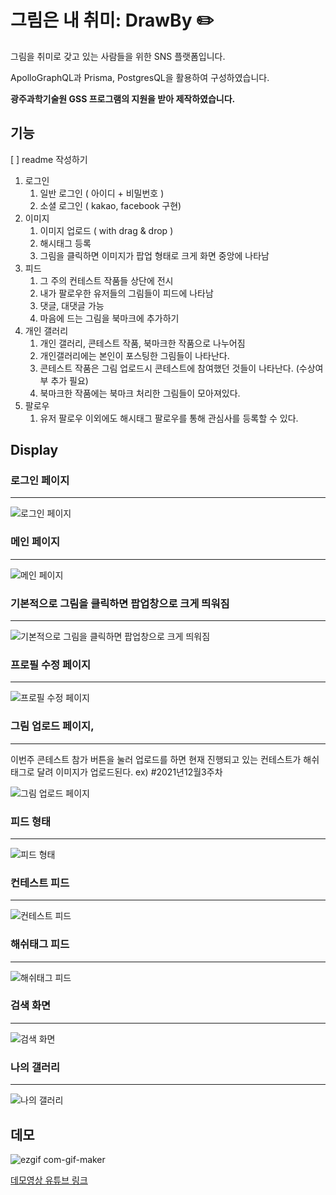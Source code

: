 # **그림은 내 취미: DrawBy ✏️**

그림을 취미로 갖고 있는 사람들을 위한 SNS 플랫폼입니다.

ApolloGraphQL과 Prisma, PostgresQL을 활용하여 구성하였습니다.

**광주과학기술원 GSS 프로그램의 지원을 받아 제작하였습니다.**

## 기능
[ ] readme 작성하기
1. 로그인
   1. 일반 로그인 ( 아이디 + 비밀번호 )
   2. 소셜 로그인 ( kakao, facebook 구현)
2. 이미지
   1. 이미지 업로드 ( with drag & drop )
   2. 해시태그 등록
   3. 그림을 클릭하면 이미지가 팝업 형태로 크게 화면 중앙에 나타남
3. 피드
   1. 그 주의 컨테스트 작품들 상단에 전시
   2. 내가 팔로우한 유저들의 그림들이 피드에 나타남
   3. 댓글, 대댓글 가능
   4. 마음에 드는 그림을 북마크에 추가하기
4. 개인 갤러리
   1. 개인 갤러리, 콘테스트 작품, 북마크한 작품으로 나누어짐
   2. 개인갤러리에는 본인이 포스팅한 그림들이 나타난다.
   3. 콘테스트 작품은 그림 업로드시 콘테스트에 참여했던 것들이 나타난다. (수상여부 추가 필요)
   4. 북마크한 작품에는 북마크 처리한 그림들이 모아져있다.
5. 팔로우
   1. 유저 팔로우 이외에도 해시태그 팔로우를 통해 관심사를 등록할 수 있다.

## Display

### 로그인 페이지

---

![로그인 페이지](./readmeImg/login.png)

### 메인 페이지

---

![메인 페이지](./readmeImg/mainFeed.png)

### 기본적으로 그림을 클릭하면 팝업창으로 크게 띄워짐

---

![기본적으로 그림을 클릭하면 팝업창으로 크게 띄워짐](./readmeImg/popupPage.png)

### 프로필 수정 페이지

---

![프로필 수정 페이지](./readmeImg/editprofile.png)

### 그림 업로드 페이지,

---

이번주 콘테스트 참가 버튼을 눌러 업로드를 하면 현재 진행되고 있는 컨테스트가 해쉬태그로 달려 이미지가 업로드된다. ex) #2021년12월3주차

![그림 업로드 페이지](./readmeImg/upload.png)

### 피드 형태

---

![피드 형태](./readmeImg/onefeed.png)

### 컨테스트 피드

---

![컨테스트 피드](./readmeImg/contest.png)

### 해쉬태그 피드

---

![해쉬태그 피드](./readmeImg/hashtagFeed.png)

### 검색 화면

---

![검색 화면](./readmeImg/search.png)

### 나의 갤러리

---

![나의 갤러리](./readmeImg/myGallery.png)

## 데모

![ezgif com-gif-maker](https://user-images.githubusercontent.com/78997057/146676130-dabdac69-bc30-42a7-b9b3-fee17eb283bd.gif)

[데모영상 유튜브 링크](https://www.youtube.com/watch?v=QNHwLSS_c7A)
